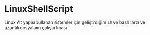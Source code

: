# LinuxShellScript
Linux Alt yapısı kullanan sistemler için geliştirdiğim sh ve bash tarzı ve uzantılı dosyaların çalıştırılması
